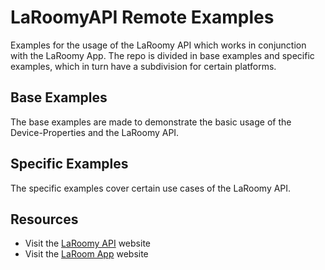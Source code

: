 # LaRoomyAPI Remote Examples
 Examples for the usage of the LaRoomy API which works in conjunction with the LaRoomy App. The repo is divided in base examples and specific examples, which in turn have a subdivision for certain platforms.
 
 ## Base Examples
 The base examples are made to demonstrate the basic usage of the Device-Properties and the LaRoomy API.
 
 ## Specific Examples
 The specific examples cover certain use cases of the LaRoomy API.
 
 ## Resources
 - Visit the [LaRoomy API](https://api.laroomy.com/) website
 - Visit the [LaRoom App](https://www.laroomy.com/) website
 
